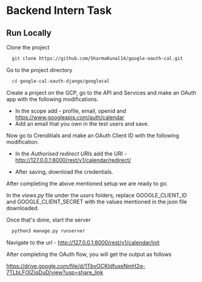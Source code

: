 # Backend Intern Task

## Run Locally

Clone the project

```bash
  git clone https://github.com/SharmaKunal14/google-oauth-cal.git
```

Go to the project directory

```bash
  cd google-cal-oauth-django/googlecal
```

Create a project on the GCP, go to the API and Services and make an OAuth app with the following modifications.

-   In the scope add - profile, email, openid and https://www.googleapis.com/auth/calendar
-   Add an email that you own in the test users and save.

Now go to Crenditials and make an OAuth Client ID with the following modification.

-   In the _Authorised redirect URIs_ add the URI - http://127.0.0.1:8000/rest/v1/calendar/redirect/

-   After saving, download the credentials.

After completing the above mentioned setup we are ready to go.

In the _views.py_ file under the _users_ folders, replace GOOGLE_CLIENT_ID and GOOGLE_CLIENT_SECRET with the values mentioned in the json file downloaded.

Once that's done, start the server

```bash
  python3 manage.py runserver
```

Navigate to the url - http://127.0.0.1:8000/rest/v1/calendar/init

After completing the OAuth flow, you will get the output as follows

https://drive.google.com/file/d/1TbvOCKIdfuxeNmH2q-7TLbLFOIZiqDuD/view?usp=share_link
